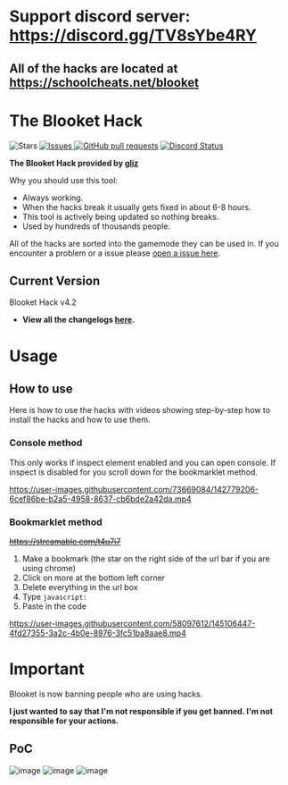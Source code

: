 # Support discord server: https://discord.gg/TV8sYbe4RY  

## **All of the hacks are located at https://schoolcheats.net/blooket**

# The Blooket Hack
<p>	
    <img alt="Stars" src="https://img.shields.io/github/stars/glixxzzy/blooket-hack.svg?color=#DFFF00"/>
    <a href="https://github.com/glixxzzy/blooket-hack/stargazers">
    <a href="https://github.com/glixxzzy/blooket-hack/issues">
      <img alt="Issues" src="https://img.shields.io/github/issues/glixxzzy/blooket-hack?color=FFA500"/>
    <a href="https://github.com/glixxzzy/blooket-hack/pulls">
      <img alt="GitHub pull requests" src="https://img.shields.io/github/issues-pr/glixxzzy/blooket-hack?color=0088ff" /></a>
    <a href="https://discordapp.com/invite/TV8sYbe4RY" title="Chat on Discord"><img alt="Discord Status" src="https://discordapp.com/api/guilds/977054822152957992/widget.png"></a>
  </p>

 
 **The Blooket Hack provided by [gliz](https://twitter.com/glixxzzy)**

Why you should use this tool:
- Always working.
- When the hacks break it usually gets fixed in about 6-8 hours.
- This tool is actively being updated so nothing breaks.
- Used by hundreds of thousands people.

All of the hacks are sorted into the gamemode they can be used in. If you encounter a problem or a issue please [open a issue here](https://github.com/glixxzzy/blooket-hack/issues).

## Current Version

Blooket Hack v4.2

- **View all the changelogs [here](https://github.com/glixxzzy/blooket-hack/blob/main/CHANGELOG.md).**

# Usage

## How to use

Here is how to use the hacks with videos showing step-by-step how to install the hacks and how to use them.

### Console method

This only works if inspect element enabled and you can open console. If inspect is disabled for you scroll down for the bookmarklet method.

https://user-images.githubusercontent.com/73669084/142779206-6cef86be-b2a5-4958-8637-cb6bde2a42da.mp4


### Bookmarklet method
~~https://streamable.com/t4u7i7~~

1. Make a bookmark (the star on the right side of the url bar if you are using chrome)
2. Click on more at the bottom left corner
3. Delete everything in the url box
4. Type `javascript:`
5. Paste in the code

https://user-images.githubusercontent.com/58097612/145106447-4fd27355-3a2c-4b0e-8976-3fc51ba8aae8.mp4


# Important

Blooket is now banning people who are using hacks.

**I just wanted to say that I'm not responsible if you get banned. I'm not responsible for your actions.**

## PoC
![image](https://user-images.githubusercontent.com/73669084/148287287-44fd3b5f-43d9-49be-bf9f-7d445d366bfd.png)
![image](https://user-images.githubusercontent.com/73669084/148287302-8693c202-6968-4cf3-811f-05cbd0fd8b2f.png)
![image](https://user-images.githubusercontent.com/73669084/148287313-30793b91-b0d1-430b-879b-398a23b9b197.png)
